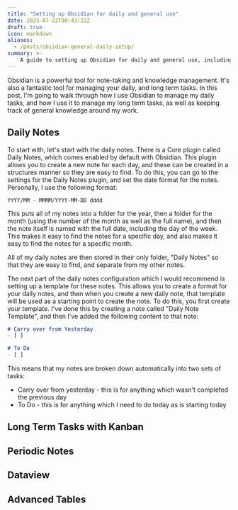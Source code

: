 ```yaml
---
title: "Setting up Obsidian for daily and general use"
date: 2023-07-22T08:43:22Z
draft: true
icon: markdown
aliases:
  - /posts/obsidian-general-daily-setup/
summary: >-
    A guide to setting up Obsidian for daily and general use, including managing daily tasks, long term tasks, and general knowledge.
---
```


Obsidian is a powerful tool for note-taking and knowledge management. It's also a fantastic tool for managing your daily, and long term tasks. In this post, I'm going to walk through how I use Obsidian to manage my daily tasks, and how I use it to manage my long term tasks, as well as keeping track of general knowledge around my work.

## Daily Notes

To start with, let's start with the daily notes. There is a Core plugin called Daily Notes, which comes enabled by default with Obsidian. This plugin allows you to create a new note for each day, and these can be created in a structures manner so they are easy to find. To do this, you can go to the settings for the Daily Notes plugin, and set the date format for the notes. Personally, I use the following format:

```text
YYYY/MM - MMMM/YYYY-MM-DD dddd
```

This puts all of my notes into a folder for the year, then a folder for the month (using the number of the month as well as the full name), and then the note itself is named with the full date, including the day of the week. This makes it easy to find the notes for a specific day, and also makes it easy to find the notes for a specific month.

All of my daily notes are then stored in their only folder, "Daily Notes" so that they are easy to find, and separate from my other notes.

The next part of the daily notes configuration which I would recommend is setting up a template for these notes. This allows you to create a format for your daily notes, and then when you create a new daily note, that template will be used as a starting point to create the note. To do this, you first create your template. I've done this by creating a note called "Daily Note Template", and then I've added the following content to that note:

```markdown
# Carry over from Yesterday
- [ ] 

# To Do
- [ ] 
```

This means that my notes are broken down automatically into two sets of tasks:

- Carry over from yesterday - this is for anything which wasn't completed the previous day
- To Do - this is for anything which I need to do today as is starting today

## Long Term Tasks with Kanban

## Periodic Notes

## Dataview

## Advanced Tables
